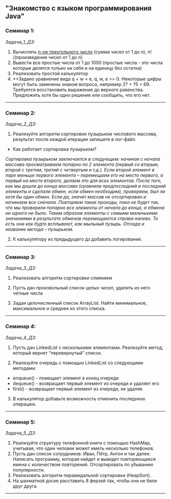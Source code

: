 ## "Знакомство с языком программирования Java"
### Семинар 1:

*Задача_1_ДЗ:*

1. Вычислить [n-ое треугольного число](https://ru.wikipedia.org/wiki/Треугольное_число "Необязательная подсказка") (сумма чисел от 1 до n), n! /(произведение чисел от 1 до n)
2. Вывести все простые числа от 1 до 1000 (простые числа - это числа которые делятся только на себя и на единицу без остатка)
3. Реализовать простой калькулятор
4. *+Задано уравнение вида q + w = e, q, w, e >= 0. Некоторые цифры могут быть заменены знаком вопроса, например 2? + ?5 = 69. Требуется восстановить выражение до верного равенства. Предложить хотя бы одно решение или сообщить, что его нет.

____
### Семинар 2:

*Задача_2_ДЗ:*

1. Реализуйте алгоритм сортировки пузырьком числового массива, результат после каждой итерации запишите в лог-файл.

* Как работает сортировка пузырьком?

*Сортировка пузырьком заключается в следующем: начиная с начала массива просматриваем попарно по 2 элемента (первый со вторым, второй с третим, третий с четвертым и т.д.). Если второй элемент в паре меньше первого элемента – перемещаем его на место первого, а первый на место второго, делаем это для всех элементов. После того, как мы дошли до конца массива (сравнили предпоследний и последний элементы и сделали обмен, если обмен необходим), проверяем, был ли хотя бы один обмен. Если да, значит массив не отсортирован и начинаем все сначала. Повторяем такие проходы, пока не будет так, что мы проверили попарно все элементы от начала до конца, а обмена ни одного не было. 
Таким образом элементы с самыми маленькими значениями в результате обменов перемещаются справа налево. То есть они как будто всплывают, как мыльный пузырь. Отсюда и название метода – пузырьком.*

2. К калькулятору из предыдущего дз добавить логирование.
____
### Семинар 3:

*Задача_3_ДЗ:*

1. Реализовать алгоритм сортировки слиянием

2. Пусть дан произвольный список целых чисел, удалить из него четные числа

3. Задан целочисленный список ArrayList. Найти минимальное, максимальное и среднее из этого списка.
____
### Семинар 4:

*Задача_4_ДЗ:*

1. Пусть дан LinkedList с несколькими элементами. Реализуйте метод, который вернет “перевернутый” список.

2. Реализуйте очередь с помощью LinkedList со следующими методами:
- enqueue() - помещает элемент в конец очереди
- dequeue() - возвращает первый элемент из очереди и удаляет его
- first() - возвращает первый элемент из очереди, не удаляя.

3. В калькулятор добавьте возможность отменить последнюю операцию.
____
### Семинар 5:

*Задача_5_ДЗ:*

1. Реализуйте структуру телефонной книги с помощью HashMap, учитывая, что один человек может иметь несколько телефонов.
2. Пусть дан список сотрудников: Иван, Пётр, Антон и так далее. Написать программу, которая найдет и выведет повторяющиеся имена с количеством повторений. Отсортировать по убыванию популярности.
3. Реализовать алгоритм пирамидальной сортировки (HeapSort).
4. На шахматной доске расставить 8 ферзей так, чтобы они не били друг друга.
____






